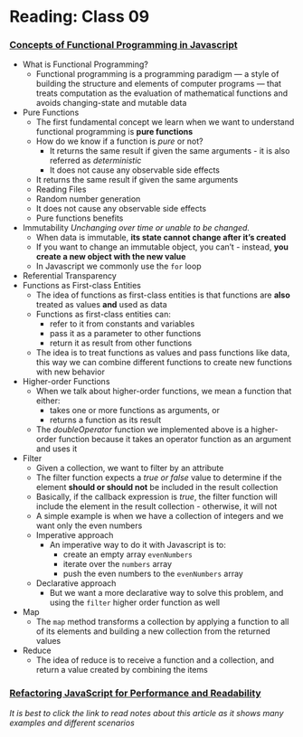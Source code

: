 # Reading: Class 09

### [Concepts of Functional Programming in Javascript](https://medium.com/the-renaissance-developer/concepts-of-functional-programming-in-javascript-6bc84220d2aa)
- What is Functional Programming?
  * Functional programming is a programming paradigm — a style of building the structure and elements of computer programs — that treats computation as the evaluation of mathematical functions and avoids changing-state and mutable data
- Pure Functions
  * The first fundamental concept we learn when we want to understand functional programming is **pure functions**
  * How do we know if a function is *pure* or not?
    * It returns the same result if given the same arguments - it is also referred as *deterministic*
    * It does not cause any observable side effects
  * It returns the same result if given the same arguments
  * Reading Files
  * Random number generation
  * It does not cause any observable side effects
  * Pure functions benefits
- Immutability
  *Unchanging over time or unable to be changed.*
  * When data is immutable, **its state cannot change after it’s created**
  * If you want to change an immutable object, you can’t - instead, **you create a new object with the new value**
  * In Javascript we commonly use the `for` loop
- Referential Transparency
- Functions as First-class Entities
  * The idea of functions as first-class entities is that functions are **also** treated as values **and** used as data
  * Functions as first-class entities can:
    * refer to it from constants and variables
    * pass it as a parameter to other functions
    * return it as result from other functions
  * The idea is to treat functions as values and pass functions like data, this way we can combine different functions to create new functions with new behavior
- Higher-order Functions
  * When we talk about higher-order functions, we mean a function that either:
    * takes one or more functions as arguments, or
    * returns a function as its result
  * The *doubleOperator* function we implemented above is a higher-order function because it takes an operator function as an argument and uses it
- Filter
  * Given a collection, we want to filter by an attribute
  * The filter function expects a *true or false* value to determine if the element **should or should not** be included in the result collection
  * Basically, if the callback expression is *true*, the filter function will include the element in the result collection - otherwise, it will not
  * A simple example is when we have a collection of integers and we want only the even numbers
  * Imperative approach
    * An imperative way to do it with Javascript is to:
      * create an empty array `evenNumbers`
      * iterate over the `numbers` array
      * push the even numbers to the `evenNumbers` array
  * Declarative approach
    * But we want a more declarative way to solve this problem, and using the `filter` higher order function as well
- Map
  * The `map` method transforms a collection by applying a function to all of its elements and building a new collection from the returned values
- Reduce
  * The idea of reduce is to receive a function and a collection, and return a value created by combining the items

### [Refactoring JavaScript for Performance and Readability](https://dev.to/healeycodes/refactoring-javascript-for-performance-and-readability-with-examples-1hec)
*It is best to click the link to read notes about this article as it shows many examples and different scenarios*
